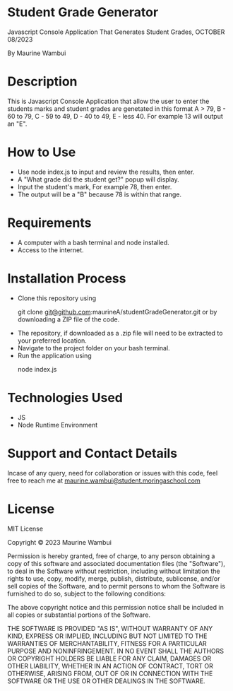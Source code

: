 # Student Grade Generator

Javascript Console Application That Generates Student Grades, OCTOBER 08/2023

By Maurine Wambui

# Description

This is Javascript Console Application that allow the user to enter the students marks and student grades are genetated in this format  A > 79, B - 60 to 79, C -  59 to 49, D - 40 to 49, E - less 40. For example 13 will output an "E".

# How to Use

<ul>
<li>Use node index.js to input and review the results, then enter.</li>
<li>A "What grade did the student get?" popup will display.</li>
<li>Input the student's mark, For example 78, then enter.</li>
<li>The output will be a "B" because 78 is within that range.</li>
</ul>

# Requirements

<ul>
<li>A computer with a bash terminal and node installed.</li>
<li>Access to the internet.</li>
</ul>

# Installation Process

<ul>
<li>Clone this repository using

  git clone git@github.com:maurineA/studentGradeGenerator.git
or by downloading a ZIP file of the code.</li>
<li>The repository, if downloaded as a .zip file will need to be extracted to your preferred location.</li>
<li>Navigate to the project folder on your bash terminal.</li>
<li>Run the application using

  node index.js</li>
</ul>

  # Technologies Used
<ul>
<li>JS</li>
<li>Node Runtime Environment</li>
</ul>


# Support and Contact Details

Incase of any query, need for collaboration or issues with this code, feel free to reach me at maurine.wambui@student.moringaschool.com

# License

MIT License

Copyright © 2023 Maurine Wambui 

Permission is hereby granted, free of charge, to any person obtaining a copy of this software and associated documentation files (the "Software"), to deal in the Software without restriction, including without limitation the rights to use, copy, modify, merge, publish, distribute, sublicense, and/or sell copies of the Software, and to permit persons to whom the Software is furnished to do so, subject to the following conditions:

The above copyright notice and this permission notice shall be included in all copies or substantial portions of the Software.

THE SOFTWARE IS PROVIDED "AS IS", WITHOUT WARRANTY OF ANY KIND, EXPRESS OR IMPLIED, INCLUDING BUT NOT LIMITED TO THE WARRANTIES OF MERCHANTABILITY, FITNESS FOR A PARTICULAR PURPOSE AND NONINFRINGEMENT. IN NO EVENT SHALL THE AUTHORS OR COPYRIGHT HOLDERS BE LIABLE FOR ANY CLAIM, DAMAGES OR OTHER LIABILITY, WHETHER IN AN ACTION OF CONTRACT, TORT OR OTHERWISE, ARISING FROM, OUT OF OR IN CONNECTION WITH THE SOFTWARE OR THE USE OR OTHER DEALINGS IN THE SOFTWARE.